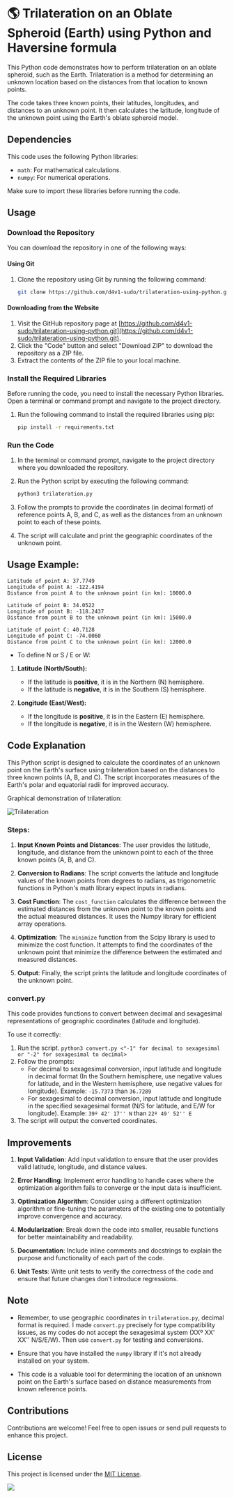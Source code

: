# 🌎 Trilateration on an Oblate Spheroid (Earth) using Python and Haversine formula

This Python code demonstrates how to perform trilateration on an oblate spheroid, such as the Earth. Trilateration is a method for determining an unknown location based on the distances from that location to known points.

The code takes three known points, their latitudes, longitudes, and distances to an unknown point. It then calculates the latitude, longitude of the unknown point using the Earth's oblate spheroid model.

## Dependencies

This code uses the following Python libraries:

- `math`: For mathematical calculations.
- `numpy`: For numerical operations.

Make sure to import these libraries before running the code.

## Usage

### Download the Repository

You can download the repository in one of the following ways:

#### Using Git

1. Clone the repository using Git by running the following command:

    ```bash
    git clone https://github.com/d4v1-sudo/trilateration-using-python.git
    ```

#### Downloading from the Website

1. Visit the GitHub repository page at [https://github.com/d4v1-sudo/trilateration-using-python.git](https://github.com/d4v1-sudo/trilateration-using-python.git).
2. Click the "Code" button and select "Download ZIP" to download the repository as a ZIP file.
3. Extract the contents of the ZIP file to your local machine.

### Install the Required Libraries

Before running the code, you need to install the necessary Python libraries. Open a terminal or command prompt and navigate to the project directory.

1. Run the following command to install the required libraries using pip:

    ```bash
    pip install -r requirements.txt
    ```

### Run the Code

1. In the terminal or command prompt, navigate to the project directory where you downloaded the repository.

2. Run the Python script by executing the following command:

    ```bash
    python3 trilateration.py
    ```

3. Follow the prompts to provide the coordinates (in decimal format) of reference points A, B, and C, as well as the distances from an unknown point to each of these points.

4. The script will calculate and print the geographic coordinates of the unknown point.

## Usage Example:

```
Latitude of point A: 37.7749
Longitude of point A: -122.4194
Distance from point A to the unknown point (in km): 10000.0

Latitude of point B: 34.0522
Longitude of point B: -118.2437
Distance from point B to the unknown point (in km): 15000.0

Latitude of point C: 40.7128
Longitude of point C: -74.0060
Distance from point C to the unknown point (in km): 12000.0
```

- To define N or S  /  E or W:

1. **Latitude (North/South):**
    - If the latitude is **positive**, it is in the Northern (N) hemisphere.
    - If the latitude is **negative**, it is in the Southern (S) hemisphere.

2. **Longitude (East/West):**
    - If the longitude is **positive**, it is in the Eastern (E) hemisphere.
    - If the longitude is **negative**, it is in the Western (W) hemisphere. 

## Code Explanation

This Python script is designed to calculate the coordinates of an unknown point on the Earth's surface using trilateration based on the distances to three known points (A, B, and C). The script incorporates measures of the Earth's polar and equatorial radii for improved accuracy.

Graphical demonstration of trilateration:

![Trilateration](trilateration.png)

### Steps:

1. **Input Known Points and Distances**: The user provides the latitude, longitude, and distance from the unknown point to each of the three known points (A, B, and C).

2. **Conversion to Radians**: The script converts the latitude and longitude values of the known points from degrees to radians, as trigonometric functions in Python's math library expect inputs in radians.

3. **Cost Function**: The `cost_function` calculates the difference between the estimated distances from the unknown point to the known points and the actual measured distances. It uses the Numpy library for efficient array operations.

4. **Optimization**: The `minimize` function from the Scipy library is used to minimize the cost function. It attempts to find the coordinates of the unknown point that minimize the difference between the estimated and measured distances.

5. **Output**: Finally, the script prints the latitude and longitude coordinates of the unknown point.

### convert.py

This code provides functions to convert between decimal and sexagesimal representations of geographic coordinates (latitude and longitude).

To use it correctly:
1. Run the script.
   ```python3 convert.py <"-1" for decimal to sexagesimal or "-2" for sexagesimal to decimal>```
2. Follow the prompts:
   - For decimal to sexagesimal conversion, input latitude and longitude in decimal format (In the Southern hemisphere, use negative values for latitude, and in the Western hemisphere, use negative values for longitude). Example: `-15.7373` than `36.7289`
   - For sexagesimal to decimal conversion, input latitude and longitude in the specified sexagesimal format (N/S for latitude, and E/W for longitude). Example: `39º 42' 17'' N` than `22º 49' 52'' E`
3. The script will output the converted coordinates.

## Improvements

1. **Input Validation**: Add input validation to ensure that the user provides valid latitude, longitude, and distance values.

2. **Error Handling**: Implement error handling to handle cases where the optimization algorithm fails to converge or the input data is insufficient.

3. **Optimization Algorithm**: Consider using a different optimization algorithm or fine-tuning the parameters of the existing one to potentially improve convergence and accuracy.

4. **Modularization**: Break down the code into smaller, reusable functions for better maintainability and readability.

5. **Documentation**: Include inline comments and docstrings to explain the purpose and functionality of each part of the code.

6. **Unit Tests**: Write unit tests to verify the correctness of the code and ensure that future changes don't introduce regressions.

## Note

- Remember, to use geographic coordinates in ```trilateration.py```, decimal format is required. I made ```convert.py``` precisely for type compatibility issues, as my codes do not accept the sexagesimal system (XXº XX' XX'' N/S/E/W). Then use ```convert.py``` for testing and conversions.

- Ensure that you have installed the `numpy` library if it's not already installed on your system.

- This code is a valuable tool for determining the location of an unknown point on the Earth's surface based on distance measurements from known reference points.

## Contributions

Contributions are welcome! Feel free to open issues or send pull requests to enhance this project.

## License

This project is licensed under the [MIT License](LICENSE).


<a href="https://visitorbadge.io/status?path=https%3A%2F%2Fgithub.com%2Fd4v1-sudo%2Ftrilateration-using-python"><img src="https://api.visitorbadge.io/api/visitors?path=https%3A%2F%2Fgithub.com%2Fd4v1-sudo%2Ftrilateration-using-python&label=Thanks%20for%20dropping%20in&labelColor=%23000000&countColor=%23FFFFFF" /></a>
